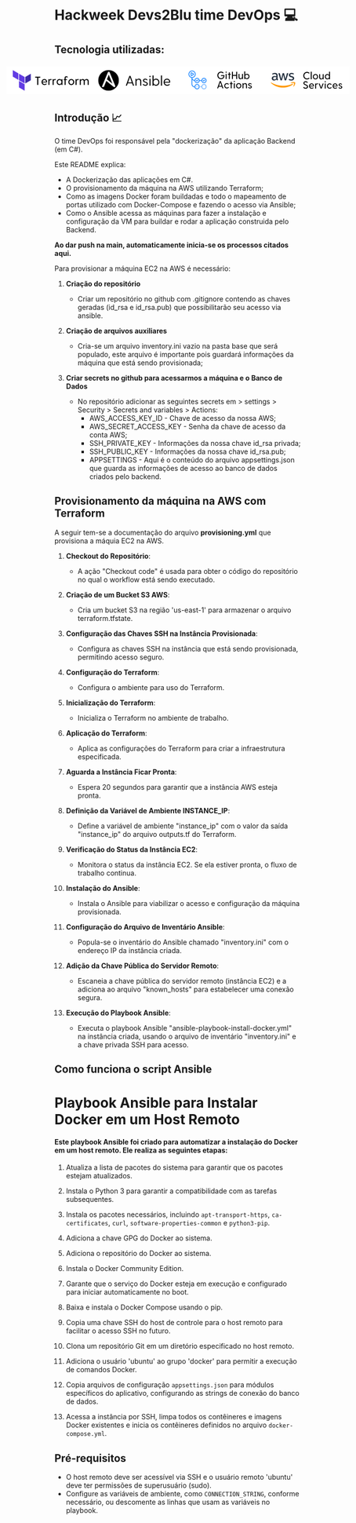 
# Hackweek Devs2Blu time DevOps 💻

## Tecnologia utilizadas:

<div style="display: flex; justify-content: center; align-items: center; padding: 5px;"> 
<img src="imgs/icon-terraform.png" alt="">
<img src="imgs/icon-ansible.png" alt="">
<img src="imgs/icon-github-actions.png" alt="">
<img src="imgs/icon-aws.png" alt="">
</div>

## Introdução 📈

O time DevOps foi responsável pela "dockerização" da aplicação Backend (em C#).

Este README explica:
- A Dockerização das aplicações em C#.
- O provisionamento da máquina na AWS utilizando Terraform;
- Como as imagens Docker foram buildadas e todo o mapeamento de portas utilizado com Docker-Compose e fazendo o acesso via Ansible;  
- Como o Ansible acessa as máquinas para fazer a instalação e configuração da VM para buildar e rodar a aplicação construida pelo Backend.

**Ao dar push na main, automaticamente inicia-se os processos citados aqui.**

Para provisionar a máquina EC2 na AWS é necessário: 

1.  **Criação do repositório**
	- Criar um repositório no github com .gitignore contendo as chaves geradas (id_rsa e id_rsa.pub) que possibilitarão seu acesso via ansible.
	
2. **Criação de arquivos auxiliares**
	- Cria-se um arquivo inventory.ini vazio na pasta base que será populado, este arquivo é importante pois guardará informações da máquina que está sendo provisionada;

3. **Criar secrets no github para acessarmos a máquina e o Banco de Dados**
	- No repositório adicionar as seguintes secrets em > settings > Security > Secrets and variables > Actions: 
		- AWS_ACCESS_KEY_ID - Chave de acesso da nossa AWS;
		- AWS_SECRET_ACCESS_KEY - Senha da chave de acesso da conta AWS;
		- SSH_PRIVATE_KEY - Informações da nossa chave id_rsa privada;
		- SSH_PUBLIC_KEY - Informações da nossa chave id_rsa.pub;
		- APPSETTINGS - Aqui é o conteúdo do arquivo appsettings.json que guarda as informações de acesso ao banco de dados criados pelo backend.


## Provisionamento da máquina na AWS com Terraform

A seguir tem-se a documentação do arquivo **provisioning.yml** que provisiona a máquia EC2 na AWS.
		
1.  **Checkout do Repositório**:
    
    -   A ação "Checkout code" é usada para obter o código do repositório no qual o workflow está sendo executado.
2.  **Criação de um Bucket S3 AWS**:
    
    -   Cria um bucket S3 na região 'us-east-1' para armazenar o arquivo terraform.tfstate.
3.  **Configuração das Chaves SSH na Instância Provisionada**:
    
    -   Configura as chaves SSH na instância que está sendo provisionada, permitindo acesso seguro.
4.  **Configuração do Terraform**:
    
    -   Configura o ambiente para uso do Terraform.
5.  **Inicialização do Terraform**:
    
    -   Inicializa o Terraform no ambiente de trabalho.
6.  **Aplicação do Terraform**:
    
	   -  Aplica as configurações do Terraform para criar a infraestrutura especificada.
    
7.  **Aguarda a Instância Ficar Pronta**:
    
	  - Espera 20 segundos para garantir que a instância AWS esteja pronta.
8.  **Definição da Variável de Ambiente INSTANCE_IP**:
    
	  - Define a variável de ambiente "instance_ip" com o valor da saída "instance_ip" do arquivo outputs.tf do Terraform.
9.  **Verificação do Status da Instância EC2**:
	- Monitora o status da instância EC2. Se ela estiver pronta, o fluxo de trabalho continua.

11.  **Instalação do Ansible**:
	 - Instala o Ansible para viabilizar o acesso e configuração da máquina provisionada.
	
12.  **Configuração do Arquivo de Inventário Ansible**:
		-  Popula-se o inventário do Ansible chamado "inventory.ini" com o endereço IP da instância criada.

14.  **Adição da Chave Pública do Servidor Remoto**:    
	    - Escaneia a chave pública do servidor remoto (instância EC2) e a adiciona ao arquivo "known_hosts" para estabelecer uma conexão segura.
15.  **Execução do Playbook Ansible**:
		- Executa o playbook Ansible "ansible-playbook-install-docker.yml" na instância criada, usando o arquivo de inventário "inventory.ini" e a chave privada SSH para acesso.


## Como funciona o script Ansible

# Playbook Ansible para Instalar Docker em um Host Remoto

#### Este playbook Ansible foi criado para automatizar a instalação do Docker em um host remoto. Ele realiza as seguintes etapas:

1. Atualiza a lista de pacotes do sistema para garantir que os pacotes estejam atualizados.

2. Instala o Python 3 para garantir a compatibilidade com as tarefas subsequentes.

3. Instala os pacotes necessários, incluindo `apt-transport-https`, `ca-certificates`, `curl`, `software-properties-common` e `python3-pip`.

4. Adiciona a chave GPG do Docker ao sistema.

5. Adiciona o repositório do Docker ao sistema.

6. Instala o Docker Community Edition.

7. Garante que o serviço do Docker esteja em execução e configurado para iniciar automaticamente no boot.

8. Baixa e instala o Docker Compose usando o pip.

9. Copia uma chave SSH do host de controle para o host remoto para facilitar o acesso SSH no futuro.

10. Clona um repositório Git em um diretório especificado no host remoto.

11. Adiciona o usuário 'ubuntu' ao grupo 'docker' para permitir a execução de comandos Docker.

12. Copia arquivos de configuração `appsettings.json` para módulos específicos do aplicativo, configurando as strings de conexão do banco de dados.

13. Acessa a instância por SSH, limpa todos os contêineres e imagens Docker existentes e inicia os contêineres definidos no arquivo `docker-compose.yml`.

## Pré-requisitos

- O host remoto deve ser acessível via SSH e o usuário remoto 'ubuntu' deve ter permissões de superusuário (sudo).
- Configure as variáveis de ambiente, como `CONNECTION_STRING`, conforme necessário, ou descomente as linhas que usam as variáveis no playbook.